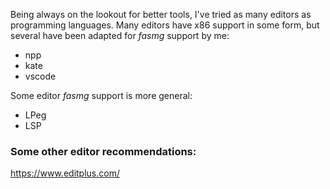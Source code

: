 
Being always on the lookout for better tools, I've tried as many editors as programming languages.  Many editors have x86 support in some form, but several have been adapted for *fasmg* support by me:
- npp
- kate
- vscode

Some editor *fasmg* support is more general:
- LPeg
- LSP


### Some other editor recommendations:

https://www.editplus.com/
